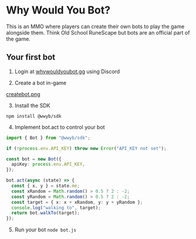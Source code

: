 # Why Would You Bot?

This is an MMO where players can create their own bots to play the game alongside them. Think Old School RuneScape but bots are an official part of the game.

## Your first bot

1. Login at [whywouldyoubot.gg](https://www.whywouldyoubot.gg) using Discord

2. Create a bot in-game

[createbot.png](/docs/createbot.png)

3. Install the SDK

`npm install @wwyb/sdk`

4. Implement bot.act to control your bot

```typescript
import { Bot } from "@wwyb/sdk";

if (!process.env.API_KEY) throw new Error("API_KEY not set");

const bot = new Bot({
  apiKey: process.env.API_KEY,
});

bot.act(async (state) => {
  const { x, y } = state.me;
  const xRandom = Math.random() > 0.5 ? 2 : -2;
  const yRandom = Math.random() > 0.5 ? 2 : -2;
  const target = { x: x + xRandom, y: y + yRandom };
  console.log("walking to", target);
  return bot.walkTo(target);
});
```

5. Run your bot
   `node bot.js`
